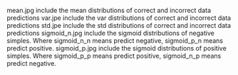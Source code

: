 mean.jpg include the mean distributions of correct and incorrect data predictions
var.jpe include the var distributions of correct and incorrect data predictions
std.jpe include the std distributions of correct and incorrect data predictions
sigmoid_n.jpg include the sigmoid distributions of negative simples. Where sigmoid_n_n means predict negative, sigmoid_p_n means predict positive.
sigmoid_p.jpg include the sigmoid distributions of positive simples. Where sigmoid_p_p means predict positive, sigmoid_n_p means predict negative.

